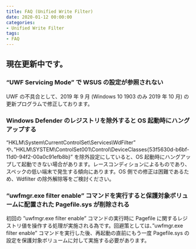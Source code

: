 ```yaml
---
title: FAQ (Unified Write Filter)
date: 2020-01-12 00:00:00
categories:
- Unified Write Filter
tags:
- FAQ
---
```


## 現在更新中です。

### “UWF Servicing Mode” で WSUS の設定が参照されない
UWF の不具合として、2019 年 9 月 (Windows 10 1903 のみ 2019 年 10 月) の更新プログラムで修正しております。

### Windows Defender のレジストリを除外すると OS 起動時にハングアップする
“HKLM\System\CurrentControlSet\Services\WdFilter” や、”HKLM\SYSTEM\ControlSet001\Control\DeviceClasses\{53f5630d-b6bf-11d0-94f2-00a0c91efb8b}” を除外設定にしていると、OS 起動時にハングアップして起動できない場合があります。レースコンディションによるものであり、スペックの低い端末で発生する傾向にあります。OS 側での修正は困難であるため、Wdfilter の除外解除等をご検討ください。

### “uwfmgr.exe filter enable” コマンドを実行すると保護対象ボリュームに配置された Pagefile.sys が削除される
初回の ”uwfmgr.exe filter enable” コマンドの実行時に Pagefile に関するレジストリ値を操作する処理が実施される為です。回避策としては、”uwfmgr.exe filter enable” コマンドを実行した後、再起動の直前にもう一度 Pagefile.sys の設定を保護対象ボリュームに対して実施する必要があります。







